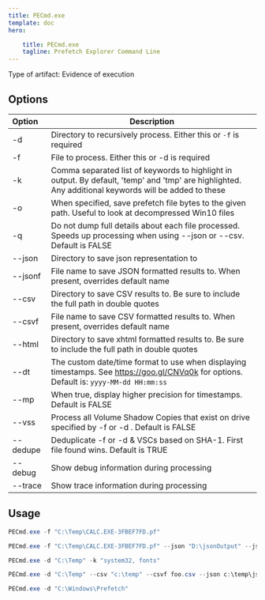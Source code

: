 ```yaml
---
title: PECmd.exe
template: doc
hero: 

    title: PECmd.exe
    tagline: Prefetch Explorer Command Line 
---
```


Type of artifact: Evidence of execution

## Options

| Option  | Description |
| :------ | ----------- |
| -d      | Directory to recursively process. Either this or `-f` is required |
| -f      | File to process. Either this or -d is required |
| -k      | Comma separated list of keywords to highlight in output. By default, 'temp' and 'tmp' are highlighted. Any additional keywords will be added to these |
| -o      | When specified, save prefetch file bytes to the given path. Useful to look at decompressed Win10 files |
| -q      | Do not dump full details about each file processed. Speeds up processing when using --json or --csv. Default is FALSE |
| --json  | Directory to save json representation to |
| --jsonf | File name to save JSON formatted results to. When present, overrides default name |
| --csv   | Directory to save CSV results to. Be sure to include the full path in double quotes |
| --csvf  | File name to save CSV formatted results to. When present, overrides default name |
| --html  | Directory to save xhtml formatted results to. Be sure to include the full path in double quotes |
| --dt    | The custom date/time format to use when displaying timestamps. See https://goo.gl/CNVq0k for options. Default is: `yyyy-MM-dd HH:mm:ss` |
| --mp    | When true, display higher precision for timestamps. Default is FALSE |
| --vss   | Process all Volume Shadow Copies that exist on drive specified by -f or -d . Default is FALSE |
| --dedupe| Deduplicate -f or -d & VSCs based on SHA-1. First file found wins. Default is TRUE |
| --debug | Show debug information during processing |
| --trace | Show trace information during processing |

## Usage

```powershell
PECmd.exe -f "C:\Temp\CALC.EXE-3FBEF7FD.pf"
```

```powershell
PECmd.exe -f "C:\Temp\CALC.EXE-3FBEF7FD.pf" --json "D:\jsonOutput" --jsonpretty
```

```powershell
PECmd.exe -d "C:\Temp" -k "system32, fonts"
```

```powershell
PECmd.exe -d "C:\Temp" --csv "c:\temp" --csvf foo.csv --json c:\temp\json
```

```powershell
PECmd.exe -d "C:\Windows\Prefetch"
```